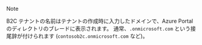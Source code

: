 > [!NOTE]
> B2C テナントの名前はテナントの作成時に入力したドメインで、Azure Portal のディレクトリのブレードに表示されます。  通常、`.onmicrosoft.com` という接尾辞が付けられます (`contosob2c.onmicrosoft.com` など)。
> 
> 



<!--HONumber=Feb17_HO2-->


